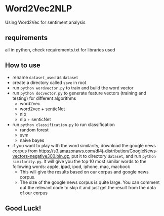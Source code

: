 # Word2Vec2NLP
Using Word2Vec for sentiment analysis

## requirements

all in python, check requirements.txt for libraries used

## How to use

* rename `dataset_used` as `dataset`
* create a directory called `save` in root
* run `python wordvector.py` to train and build the word vector
* run `python docvector.py` to generate feature vectors (training and testing) for different algorithms
  * word2vec
  * word2vec + senticNet
  * nlp
  * nlp + senticNet
* run `python classification.py` to run classification
  * random forest
  * svm
  * naive bayes
* if you want to play with the word similarity, download the google news corpus from https://s3.amazonaws.com/dl4j-distribution/GoogleNews-vectors-negative300.bin.gz, put it to directory `dataset`, and run `python similarity.py`. It will give you the top 10 most similar words to the following words: apple, ipad, ipod, iphone, mac, macbook
  * This will give the results based on our corpus and google news corpus.
  * The size of the google news corpus is quite large. You can comment out the relevant code to skip it and just get the result from the data of our corpus

## Good Luck!

